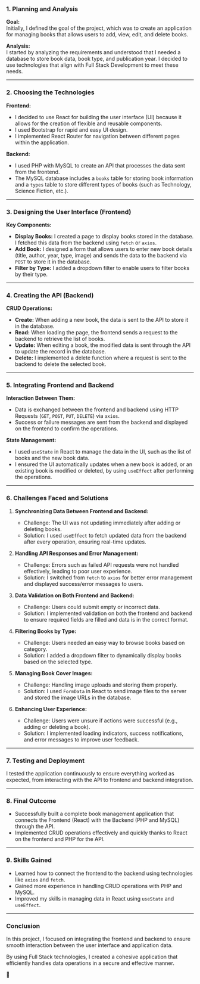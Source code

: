
### 1. Planning and Analysis  

**Goal:**  
Initially, I defined the goal of the project, which was to create an application for managing books that allows users to add, view, edit, and delete books.  

**Analysis:**  
I started by analyzing the requirements and understood that I needed a database to store book data, book type, and publication year. I decided to use technologies that align with Full Stack Development to meet these needs.  

---

### 2. Choosing the Technologies  

**Frontend:**  
- I decided to use React for building the user interface (UI) because it allows for the creation of flexible and reusable components.  
- I used Bootstrap for rapid and easy UI design.  
- I implemented React Router for navigation between different pages within the application.  

**Backend:**  
- I used PHP with MySQL to create an API that processes the data sent from the frontend.  
- The MySQL database includes a `books` table for storing book information and a `types` table to store different types of books (such as Technology, Science Fiction, etc.).  

---

### 3. Designing the User Interface (Frontend)  

**Key Components:**  
- **Display Books:** I created a page to display books stored in the database. I fetched this data from the backend using `fetch` or `axios`.  
- **Add Book:** I designed a form that allows users to enter new book details (title, author, year, type, image) and sends the data to the backend via `POST` to store it in the database.  
- **Filter by Type:** I added a dropdown filter to enable users to filter books by their type.  

---

### 4. Creating the API (Backend)  

**CRUD Operations:**  
- **Create:** When adding a new book, the data is sent to the API to store it in the database.  
- **Read:** When loading the page, the frontend sends a request to the backend to retrieve the list of books.  
- **Update:** When editing a book, the modified data is sent through the API to update the record in the database.  
- **Delete:** I implemented a delete function where a request is sent to the backend to delete the selected book.  

---

### 5. Integrating Frontend and Backend  

**Interaction Between Them:**  
- Data is exchanged between the frontend and backend using HTTP Requests (`GET`, `POST`, `PUT`, `DELETE`) via `axios`.  
- Success or failure messages are sent from the backend and displayed on the frontend to confirm the operations.  

**State Management:**  
- I used `useState` in React to manage the data in the UI, such as the list of books and the new book data.  
- I ensured the UI automatically updates when a new book is added, or an existing book is modified or deleted, by using `useEffect` after performing the operations.  

---

### 6. Challenges Faced and Solutions  

1. **Synchronizing Data Between Frontend and Backend:**  
   - Challenge: The UI was not updating immediately after adding or deleting books.  
   - Solution: I used `useEffect` to fetch updated data from the backend after every operation, ensuring real-time updates.  

2. **Handling API Responses and Error Management:**  
   - Challenge: Errors such as failed API requests were not handled effectively, leading to poor user experience.  
   - Solution: I switched from `fetch` to `axios` for better error management and displayed success/error messages to users.  

3. **Data Validation on Both Frontend and Backend:**  
   - Challenge: Users could submit empty or incorrect data.  
   - Solution: I implemented validation on both the frontend and backend to ensure required fields are filled and data is in the correct format.  

4. **Filtering Books by Type:**  
   - Challenge: Users needed an easy way to browse books based on category.  
   - Solution: I added a dropdown filter to dynamically display books based on the selected type.  

5. **Managing Book Cover Images:**  
   - Challenge: Handling image uploads and storing them properly.  
   - Solution: I used `FormData` in React to send image files to the server and stored the image URLs in the database.  

6. **Enhancing User Experience:**  
   - Challenge: Users were unsure if actions were successful (e.g., adding or deleting a book).  
   - Solution: I implemented loading indicators, success notifications, and error messages to improve user feedback.  

---

### 7. Testing and Deployment  

I tested the application continuously to ensure everything worked as expected, from interacting with the API to frontend and backend integration.  

---

### 8. Final Outcome  

- Successfully built a complete book management application that connects the Frontend (React) with the Backend (PHP and MySQL) through the API.  
- Implemented CRUD operations effectively and quickly thanks to React on the frontend and PHP for the API.  

---

### 9. Skills Gained  

- Learned how to connect the frontend to the backend using technologies like `axios` and `fetch`.  
- Gained more experience in handling CRUD operations with PHP and MySQL.  
- Improved my skills in managing data in React using `useState` and `useEffect`.  

---

### Conclusion  

In this project, I focused on integrating the frontend and backend to ensure smooth interaction between the user interface and application data.  

By using Full Stack technologies, I created a cohesive application that efficiently handles data operations in a secure and effective manner.  

🚀